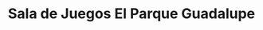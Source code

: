 ---
title: "Sala de Juegos El Parque Guadalupe"
url: /guadalupe/sala-de-juegos-el-parque-guadalupe/
shop: Videospiele
---